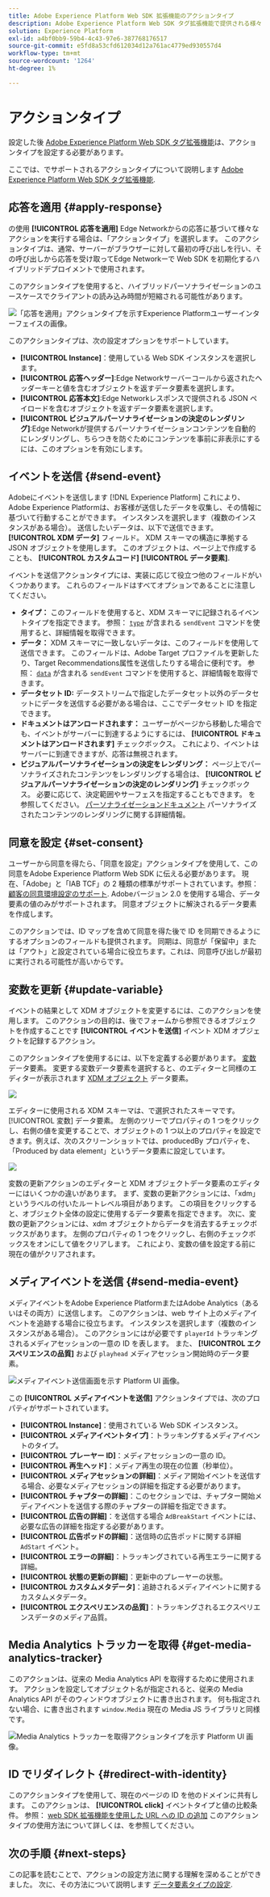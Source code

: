 ```yaml
---
title: Adobe Experience Platform Web SDK 拡張機能のアクションタイプ
description: Adobe Experience Platform Web SDK タグ拡張機能で提供される様々なアクションタイプについて説明します。
solution: Experience Platform
exl-id: a4bf0bb9-59b4-4c43-97e6-387768176517
source-git-commit: e5fd8a53cfd612034d12a761ac4779ed930557d4
workflow-type: tm+mt
source-wordcount: '1264'
ht-degree: 1%

---
```



# アクションタイプ

設定した後 [Adobe Experience Platform Web SDK タグ拡張機能](web-sdk-extension-configuration.md)は、アクションタイプを設定する必要があります。

ここでは、でサポートされるアクションタイプについて説明します [Adobe Experience Platform Web SDK タグ拡張機能](web-sdk-extension-configuration.md).


## 応答を適用 {#apply-response}

の使用 **[!UICONTROL 応答を適用]** Edge Networkからの応答に基づいて様々なアクションを実行する場合は、「アクションタイプ」を選択します。 このアクションタイプは、通常、サーバーがブラウザーに対して最初の呼び出しを行い、その呼び出しから応答を受け取ってEdge Networkーで Web SDK を初期化するハイブリッドデプロイメントで使用されます。

このアクションタイプを使用すると、ハイブリッドパーソナライゼーションのユースケースでクライアントの読み込み時間が短縮される可能性があります。

![「応答を適用」アクションタイプを示すExperience Platformユーザーインターフェイスの画像。](assets/apply-response.png)

このアクションタイプは、次の設定オプションをサポートしています。

* **[!UICONTROL Instance]**：使用している Web SDK インスタンスを選択します。
* **[!UICONTROL 応答ヘッダー]**:Edge Networkサーバーコールから返されたヘッダーキーと値を含むオブジェクトを返すデータ要素を選択します。
* **[!UICONTROL 応答本文]**:Edge Networkレスポンスで提供される JSON ペイロードを含むオブジェクトを返すデータ要素を選択します。
* **[!UICONTROL ビジュアルパーソナライゼーションの決定のレンダリング]**:Edge Networkが提供するパーソナライゼーションコンテンツを自動的にレンダリングし、ちらつきを防ぐためにコンテンツを事前に非表示にするには、このオプションを有効にします。

## イベントを送信 {#send-event}

Adobeにイベントを送信します [!DNL Experience Platform] これにより、Adobe Experience Platformは、お客様が送信したデータを収集し、その情報に基づいて行動することができます。 インスタンスを選択します（複数のインスタンスがある場合）。 送信したいデータは、以下で送信できます。 **[!UICONTROL XDM データ]** フィールド。 XDM スキーマの構造に準拠する JSON オブジェクトを使用します。 このオブジェクトは、ページ上で作成することも、 **[!UICONTROL カスタムコード]** **[!UICONTROL データ要素]**.

イベントを送信アクションタイプには、実装に応じて役立つ他のフィールドがいくつかあります。 これらのフィールドはすべてオプションであることに注意してください。

* **タイプ：** このフィールドを使用すると、XDM スキーマに記録されるイベントタイプを指定できます。 参照： [`type`](/help/web-sdk/commands/sendevent/type.md) が含まれる `sendEvent` コマンドを使用すると、詳細情報を取得できます。
* **データ：** XDM スキーマに一致しないデータは、このフィールドを使用して送信できます。 このフィールドは、Adobe Target プロファイルを更新したり、Target Recommendations属性を送信したりする場合に便利です。 参照： [`data`](/help/web-sdk/commands/sendevent/data.md) が含まれる `sendEvent` コマンドを使用すると、詳細情報を取得できます。<!--- **Merge ID:** If you would like to specify a merge ID for your event, you can do so in this field. Please note that the solutions downstream are not able to merge your event data at this time. -->
* **データセット ID:** データストリームで指定したデータセット以外のデータセットにデータを送信する必要がある場合は、ここでデータセット ID を指定できます。
* **ドキュメントはアンロードされます：** ユーザーがページから移動した場合でも、イベントがサーバーに到達するようにするには、 **[!UICONTROL ドキュメントはアンロードされます]** チェックボックス。 これにより、イベントはサーバーに到達できますが、応答は無視されます。
* **ビジュアルパーソナライゼーションの決定をレンダリング：** ページ上でパーソナライズされたコンテンツをレンダリングする場合は、 **[!UICONTROL ビジュアルパーソナライゼーションの決定のレンダリング]** チェックボックス。 必要に応じて、決定範囲やサーフェスを指定することもできます。 を参照してください。 [パーソナライゼーションドキュメント](/help/web-sdk/personalization/rendering-personalization-content.md#automatically-rendering-content) パーソナライズされたコンテンツのレンダリングに関する詳細情報。

## 同意を設定 {#set-consent}

ユーザーから同意を得たら、「同意を設定」アクションタイプを使用して、この同意をAdobe Experience Platform Web SDK に伝える必要があります。 現在、「Adobe」と「IAB TCF」の 2 種類の標準がサポートされています。参照： [顧客の同意環境設定のサポート](/help/web-sdk/consent/supporting-consent.md). Adobeバージョン 2.0 を使用する場合、データ要素の値のみがサポートされます。 同意オブジェクトに解決されるデータ要素を作成します。

このアクションでは、ID マップを含めて同意を得た後で ID を同期できるようにするオプションのフィールドも提供されます。 同期は、同意が「保留中」または「アウト」と設定されている場合に役立ちます。これは、同意呼び出しが最初に実行される可能性が高いからです。

## 変数を更新 {#update-variable}

イベントの結果として XDM オブジェクトを変更するには、このアクションを使用します。 このアクションの目的は、後でフォームから参照できるオブジェクトを作成することです **[!UICONTROL イベントを送信]** イベント XDM オブジェクトを記録するアクション。

このアクションタイプを使用するには、以下を定義する必要があります。 [変数](data-element-types.md#variable) データ要素。 変更する変数データ要素を選択すると、のエディターと同様のエディターが表示されます [XDM オブジェクト](data-element-types.md#xdm-object) データ要素。

![](assets/update-variable.png)

エディターに使用される XDM スキーマは、で選択されたスキーマです。 [!UICONTROL 変数] データ要素。 左側のツリーでプロパティの 1 つをクリックし、右側の値を変更することで、オブジェクトの 1 つ以上のプロパティを設定できます。例えば、次のスクリーンショットでは、producedBy プロパティを、「Produced by data element」というデータ要素に設定しています。

![](assets/update-variable-set-property.png)

変数の更新アクションのエディターと XDM オブジェクトデータ要素のエディターにはいくつかの違いがあります。 まず、変数の更新アクションには、「xdm」というラベルの付いたルートレベル項目があります。 この項目をクリックすると、オブジェクト全体の設定に使用するデータ要素を指定できます。 次に、変数の更新アクションには、xdm オブジェクトからデータを消去するチェックボックスがあります。 左側のプロパティの 1 つをクリックし、右側のチェックボックスをオンにして値をクリアします。 これにより、変数の値を設定する前に現在の値がクリアされます。

## メディアイベントを送信 {#send-media-event}

メディアイベントをAdobe Experience PlatformまたはAdobe Analytics（あるいはその両方）に送信します。 このアクションは、web サイト上のメディアイベントを追跡する場合に役立ちます。 インスタンスを選択します（複数のインスタンスがある場合）。 このアクションにはが必要です `playerId` トラッキングされるメディアセッションの一意の ID を表します。 また、 **[!UICONTROL エクスペリエンスの品質]** および `playhead` メディアセッション開始時のデータ要素。

![メディアイベント送信画面を示す Platform UI 画像。](assets/send-media-event.png)

この **[!UICONTROL メディアイベントを送信]** アクションタイプでは、次のプロパティがサポートされています。

* **[!UICONTROL Instance]**：使用されている Web SDK インスタンス。
* **[!UICONTROL メディアイベントタイプ]**：トラッキングするメディアイベントのタイプ。
* **[!UICONTROL プレーヤー ID]**：メディアセッションの一意の ID。
* **[!UICONTROL 再生ヘッド]**：メディア再生の現在の位置（秒単位）。
* **[!UICONTROL メディアセッションの詳細]**：メディア開始イベントを送信する場合、必要なメディアセッションの詳細を指定する必要があります。
* **[!UICONTROL チャプターの詳細]**：このセクションでは、チャプター開始メディアイベントを送信する際のチャプターの詳細を指定できます。
* **[!UICONTROL 広告の詳細]**：を送信する場合 `AdBreakStart` イベントには、必要な広告の詳細を指定する必要があります。
* **[!UICONTROL 広告ポッドの詳細]**：送信時の広告ポッドに関する詳細 `AdStart` イベント。
* **[!UICONTROL エラーの詳細]**：トラッキングされている再生エラーに関する詳細。
* **[!UICONTROL 状態の更新の詳細]**：更新中のプレーヤーの状態。
* **[!UICONTROL カスタムメタデータ]**：追跡されるメディアイベントに関するカスタムメタデータ。
* **[!UICONTROL エクスペリエンスの品質]**：トラッキングされるエクスペリエンスデータのメディア品質。

## Media Analytics トラッカーを取得 {#get-media-analytics-tracker}

このアクションは、従来の Media Analytics API を取得するために使用されます。 アクションを設定してオブジェクト名が指定されると、従来の Media Analytics API がそのウィンドウオブジェクトに書き出されます。 何も指定されない場合、に書き出されます `window.Media` 現在の Media JS ライブラリと同様です。

![Media Analytics トラッカーを取得アクションタイプを示す Platform UI 画像。](assets/get-media-analytics-tracker.png)

## ID でリダイレクト {#redirect-with-identity}

このアクションタイプを使用して、現在のページの ID を他のドメインに共有します。 このアクションは、 **[!UICONTROL click]** イベントタイプと値の比較条件。 参照： [web SDK 拡張機能を使用した URL への ID の追加](../../../../web-sdk/commands/appendidentitytourl.md#extension) このアクションタイプの使用方法について詳しくは、を参照してください。

## 次の手順 {#next-steps}

この記事を読むことで、アクションの設定方法に関する理解を深めることができました。 次に、その方法について説明します [データ要素タイプの設定](data-element-types.md).
